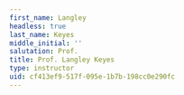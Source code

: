 ```yaml
---
first_name: Langley
headless: true
last_name: Keyes
middle_initial: ''
salutation: Prof.
title: Prof. Langley Keyes
type: instructor
uid: cf413ef9-517f-095e-1b7b-198cc0e290fc
---
```

